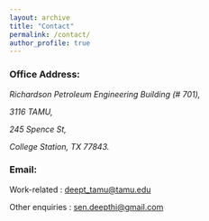 ```yaml
---
layout: archive
title: "Contact"
permalink: /contact/
author_profile: true
---
```


### Office Address:

<address>
  
  Richardson Petroleum Engineering Building (# 701),
  
  3116 TAMU,
  
  245 Spence St,
  
  College Station, TX 77843.
</address>


### Email:

Work-related : deept_tamu@tamu.edu 

Other enquiries : sen.deepthi@gmail.com



